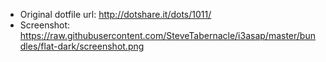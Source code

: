 * Original dotfile url: http://dotshare.it/dots/1011/
* Screenshot: https://raw.githubusercontent.com/SteveTabernacle/i3asap/master/bundles/flat-dark/screenshot.png


